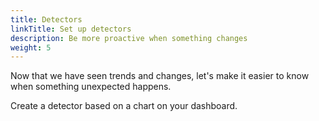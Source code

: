 ```yaml
---
title: Detectors
linkTitle: Set up detectors
description: Be more proactive when something changes
weight: 5
---
```


Now that we have seen trends and changes, let's make it easier to know when something unexpected happens.

Create a detector based on a chart on your dashboard.